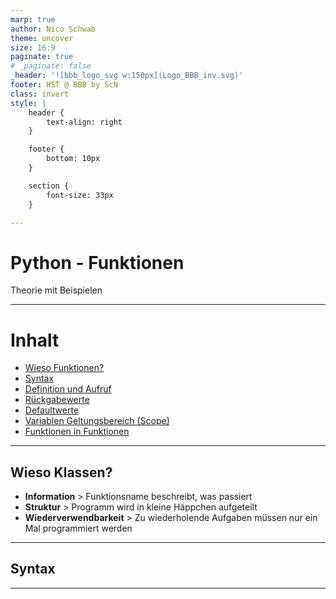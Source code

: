 ```yaml
---
marp: true
author: Nico Schwab
theme: uncover
size: 16:9
paginate: true
# _paginate: false
_header: '![bbb_logo_svg w:150px](Logo_BBB_inv.svg)'
footer: HST @ BBB by ScN
class: invert
style: |
    header {
        text-align: right
    }

    footer {
        bottom: 10px
    }

    section {
        font-size: 33px
    }

---
```


# Python - Funktionen
Theorie mit Beispielen

---

# Inhalt
- [Wieso Funktionen?](#wieso-funktionen)
- [Syntax](#syntax)
- [Definition und Aufruf](#definition-und-aufruf)
- [Rückgabewerte](#rückgabewerte)
- [Defaultwerte](#defaultwerte)
- [Variablen Geltungsbereich (Scope)](#variablen-geltungsbereich-scope)
- [Funktionen in Funktionen](#funktionen-in-funktionen)

---

## Wieso Klassen?
- **Information** > Funktionsname beschreibt, was passiert
- **Struktur** > Programm wird in kleine Häppchen aufgeteilt
- **Wiederverwendbarkeit** > Zu wiederholende Aufgaben müssen nur ein Mal programmiert werden 

---

## Syntax


---

